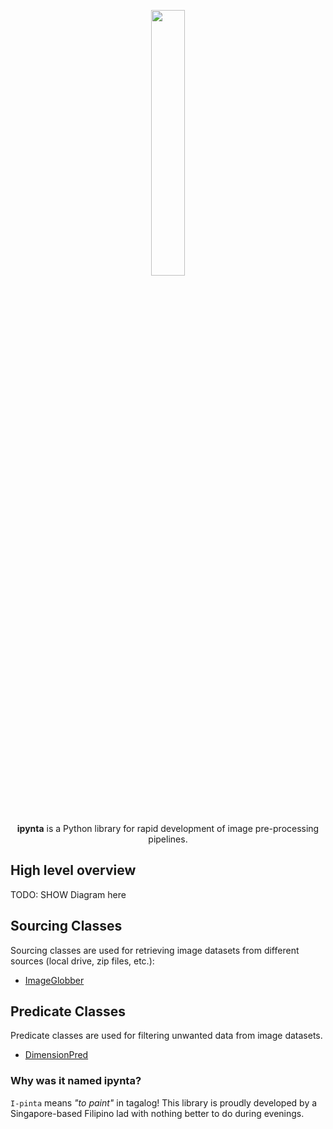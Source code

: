 <p align="center" width="300px">
    <img width="33%" src="https://i.imgur.com/SN7p6bG.jpeg"> 
</p>

<p align="center">
  <strong>ipynta</strong> is a Python library for rapid development of image pre-processing pipelines.
</p>

## High level overview

TODO: SHOW Diagram here

## Sourcing Classes

Sourcing classes are used for retrieving image datasets from different sources (local drive, zip files, etc.):

- [ImageGlobber](https://github.com/allanchua101/ipynta/blob/main/docs/globbing/ImageGlobber.md)

## Predicate Classes

Predicate classes are used for filtering unwanted data from image datasets.

- [DimensionPred](https://github.com/allanchua101/ipynta/blob/main/docs/predicates/DimensionPred.md)

### Why was it named ipynta?

`I-pinta` means _"to paint"_ in tagalog! This library is proudly developed by a Singapore-based Filipino lad with nothing better to do during evenings.
